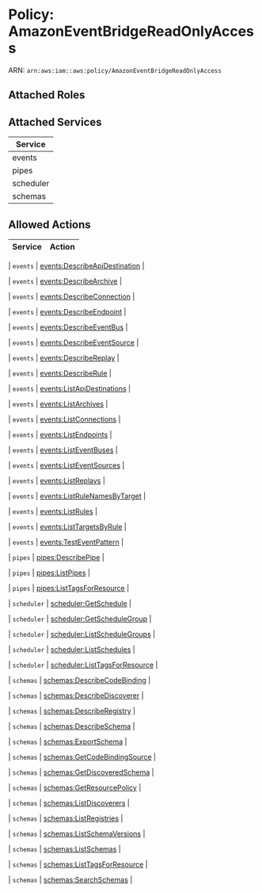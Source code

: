 # Policy: AmazonEventBridgeReadOnlyAccess

ARN: `arn:aws:iam::aws:policy/AmazonEventBridgeReadOnlyAccess`

## Attached Roles

## Attached Services

| Service |
|---------|
| events |
| pipes |
| scheduler |
| schemas |

## Allowed Actions

| Service | Action |
|:-------:|--------|

| `events` | [events:DescribeApiDestination](../actions.md#events:describeapidestination) |

| `events` | [events:DescribeArchive](../actions.md#events:describearchive) |

| `events` | [events:DescribeConnection](../actions.md#events:describeconnection) |

| `events` | [events:DescribeEndpoint](../actions.md#events:describeendpoint) |

| `events` | [events:DescribeEventBus](../actions.md#events:describeeventbus) |

| `events` | [events:DescribeEventSource](../actions.md#events:describeeventsource) |

| `events` | [events:DescribeReplay](../actions.md#events:describereplay) |

| `events` | [events:DescribeRule](../actions.md#events:describerule) |

| `events` | [events:ListApiDestinations](../actions.md#events:listapidestinations) |

| `events` | [events:ListArchives](../actions.md#events:listarchives) |

| `events` | [events:ListConnections](../actions.md#events:listconnections) |

| `events` | [events:ListEndpoints](../actions.md#events:listendpoints) |

| `events` | [events:ListEventBuses](../actions.md#events:listeventbuses) |

| `events` | [events:ListEventSources](../actions.md#events:listeventsources) |

| `events` | [events:ListReplays](../actions.md#events:listreplays) |

| `events` | [events:ListRuleNamesByTarget](../actions.md#events:listrulenamesbytarget) |

| `events` | [events:ListRules](../actions.md#events:listrules) |

| `events` | [events:ListTargetsByRule](../actions.md#events:listtargetsbyrule) |

| `events` | [events:TestEventPattern](../actions.md#events:testeventpattern) |

| `pipes` | [pipes:DescribePipe](../actions.md#pipes:describepipe) |

| `pipes` | [pipes:ListPipes](../actions.md#pipes:listpipes) |

| `pipes` | [pipes:ListTagsForResource](../actions.md#pipes:listtagsforresource) |

| `scheduler` | [scheduler:GetSchedule](../actions.md#scheduler:getschedule) |

| `scheduler` | [scheduler:GetScheduleGroup](../actions.md#scheduler:getschedulegroup) |

| `scheduler` | [scheduler:ListScheduleGroups](../actions.md#scheduler:listschedulegroups) |

| `scheduler` | [scheduler:ListSchedules](../actions.md#scheduler:listschedules) |

| `scheduler` | [scheduler:ListTagsForResource](../actions.md#scheduler:listtagsforresource) |

| `schemas` | [schemas:DescribeCodeBinding](../actions.md#schemas:describecodebinding) |

| `schemas` | [schemas:DescribeDiscoverer](../actions.md#schemas:describediscoverer) |

| `schemas` | [schemas:DescribeRegistry](../actions.md#schemas:describeregistry) |

| `schemas` | [schemas:DescribeSchema](../actions.md#schemas:describeschema) |

| `schemas` | [schemas:ExportSchema](../actions.md#schemas:exportschema) |

| `schemas` | [schemas:GetCodeBindingSource](../actions.md#schemas:getcodebindingsource) |

| `schemas` | [schemas:GetDiscoveredSchema](../actions.md#schemas:getdiscoveredschema) |

| `schemas` | [schemas:GetResourcePolicy](../actions.md#schemas:getresourcepolicy) |

| `schemas` | [schemas:ListDiscoverers](../actions.md#schemas:listdiscoverers) |

| `schemas` | [schemas:ListRegistries](../actions.md#schemas:listregistries) |

| `schemas` | [schemas:ListSchemaVersions](../actions.md#schemas:listschemaversions) |

| `schemas` | [schemas:ListSchemas](../actions.md#schemas:listschemas) |

| `schemas` | [schemas:ListTagsForResource](../actions.md#schemas:listtagsforresource) |

| `schemas` | [schemas:SearchSchemas](../actions.md#schemas:searchschemas) |
